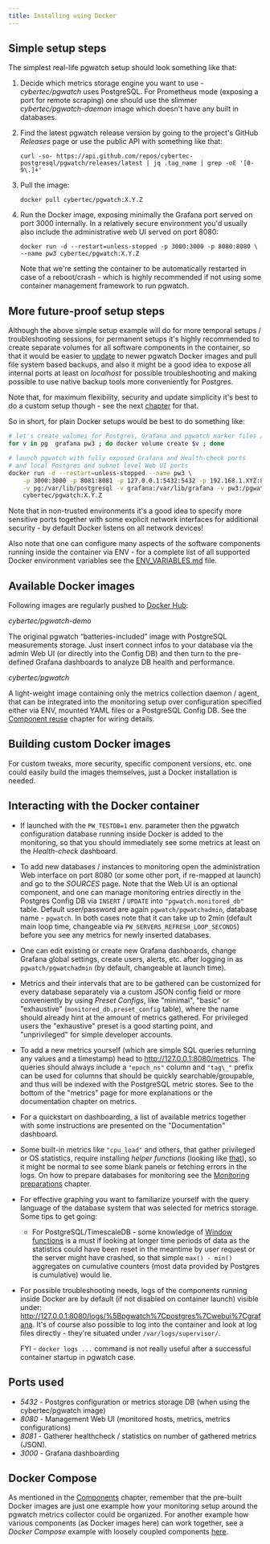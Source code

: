 ```yaml
---
title: Installing using Docker
---
```


## Simple setup steps

The simplest real-life pgwatch setup should look something like that:

1.  Decide which metrics storage engine you want to use -
    *cybertec/pgwatch* uses PostgreSQL. For Prometheus mode (exposing a
    port for remote scraping) one should use the slimmer
    *cybertec/pgwatch-daemon* image which doesn't have any built in
    databases.

1.  Find the latest pgwatch release version by going to the project's
    GitHub *Releases* page or use the public API with something like
    that:

        curl -so- https://api.github.com/repos/cybertec-postgresql/pgwatch/releases/latest | jq .tag_name | grep -oE '[0-9\.]+'

1.  Pull the image:

        docker pull cybertec/pgwatch:X.Y.Z

1.  Run the Docker image, exposing minimally the Grafana port served on
    port 3000 internally. In a relatively secure environment you'd
    usually also include the administrative web UI served on port 8080:

        docker run -d --restart=unless-stopped -p 3000:3000 -p 8080:8080 \
        --name pw3 cybertec/pgwatch:X.Y.Z

    Note that we're setting the container to be automatically restarted
    in case of a reboot/crash - which is highly recommended if not using
    some container management framework to run pgwatch.

## More future-proof setup steps

Although the above simple setup example will do for more temporal setups
/ troubleshooting sessions, for permanent setups it's highly
recommended to create separate volumes for all software components in
the container, so that it would be easier to
[update](upgrading.md) to newer pgwatch
Docker images and pull file system based backups, and also it might be a
good idea to expose all internal ports at least on *localhost* for
possible troubleshooting and making possible to use native backup tools
more conveniently for Postgres.

Note that, for maximum flexibility, security and update simplicity it's
best to do a custom setup though - see the next
[chapter](custom_installation.md) for that.

So in short, for plain Docker setups would be best to do something like:

```bash
# let's create volumes for Postgres, Grafana and pgwatch marker files / SSL certificates
for v in pg  grafana pw3 ; do docker volume create $v ; done

# launch pgwatch with fully exposed Grafana and Health-check ports
# and local Postgres and subnet level Web UI ports
docker run -d --restart=unless-stopped --name pw3 \
    -p 3000:3000 -p 8081:8081 -p 127.0.0.1:5432:5432 -p 192.168.1.XYZ:8080:8080 \
    -v pg:/var/lib/postgresql -v grafana:/var/lib/grafana -v pw3:/pgwatch/persistent-config \
    cybertec/pgwatch:X.Y.Z
```

Note that in non-trusted environments it's a good idea to specify more
sensitive ports together with some explicit network interfaces for
additional security - by default Docker listens on all network devices!

Also note that one can configure many aspects of the software components
running inside the container via ENV - for a complete list of all
supported Docker environment variables see the [ENV_VARIABLES.md](../reference/env_variables.md) file.

## Available Docker images

Following images are regularly pushed to [Docker
Hub](https://hub.docker.com/u/cybertec):

*cybertec/pgwatch-demo*

The original pgwatch “batteries-included” image with PostgreSQL measurements
storage. Just insert connect infos to your database via the admin Web UI (or
directly into the Config DB) and then turn to the pre-defined Grafana
dashboards to analyze DB health and performance.

*cybertec/pgwatch*

A light-weight image containing only the metrics collection daemon /
agent, that can be integrated into the monitoring setup over
configuration specified either via ENV, mounted YAML files or a
PostgreSQL Config DB. See the [Component reuse](custom_installation.md) chapter for
wiring details.

## Building custom Docker images

For custom tweaks, more security, specific component versions, etc. one
could easily build the images themselves, just a Docker installation is
needed.

## Interacting with the Docker container

-   If launched with the `PW_TESTDB=1` env. parameter then the
    pgwatch configuration database running inside Docker is added to
    the monitoring, so that you should immediately see some metrics at
    least on the *Health-check* dashboard.

-   To add new databases / instances to monitoring open the
    administration Web interface on port 8080 (or some other port, if
    re-mapped at launch) and go to the *SOURCES* page. Note that the Web UI
    is an optional component, and one can manage monitoring entries
    directly in the Postgres Config DB via `INSERT` / `UPDATE` into
    `"pgwatch.monitored_db"` table. Default user/password are again
    `pgwatch/pgwatchadmin`, database name - `pgwatch`. In both
    cases note that it can take up to 2min (default main loop time,
    changeable via `PW_SERVERS_REFRESH_LOOP_SECONDS`) before you see
    any metrics for newly inserted databases.

-   One can edit existing or create new Grafana dashboards, change
    Grafana global settings, create users, alerts, etc. after logging in
    as `pgwatch/pgwatchadmin` (by default, changeable at launch
    time).

-   Metrics and their intervals that are to be gathered can be
    customized for every database separately via a custom JSON config
    field or more conveniently by using *Preset Configs*, like
    "minimal", "basic" or "exhaustive" (`monitored_db.preset_config`
    table), where the name should already hint at the amount of metrics
    gathered. For privileged users the "exhaustive" preset is a good
    starting point, and "unprivileged" for simple developer accounts.

-   To add a new metrics yourself (which are simple SQL queries
    returning any values and a timestamp) head to
    <http://127.0.0.1:8080/metrics>. The queries should always include a
    `"epoch_ns"` column and `"tag\_"` prefix can be used for columns
    that should be quickly searchable/groupable, and thus will be
    indexed with the PostgreSQL metric stores. See to the bottom of the
    "metrics" page for more explanations or the documentation chapter
    on metrics.

-   For a quickstart on dashboarding, a list of available metrics
    together with some instructions are presented on the
    "Documentation" dashboard.

-   Some built-in metrics like `"cpu_load"` and others, that gather
    privileged or OS statistics, require installing *helper functions*
    (looking like
    [that](https://github.com/cybertec-postgresql/pgwatch/blob/master/pgwatch/metrics/00_helpers/get_load_average/9.1/metric.sql)),
    so it might be normal to see some blank panels or fetching errors in
    the logs. On how to prepare databases for monitoring see the
    [Monitoring preparations](preparing_databases.md) chapter.

-   For effective graphing you want to familiarize yourself with the
    query language of the database system that was selected for metrics
    storage. Some tips to get going:

    -   For PostgreSQL/TimescaleDB - some knowledge of [Window
        functions](https://www.postgresql.org/docs/current/tutorial-window.html)
        is a must if looking at longer time periods of data as the
        statistics could have been reset in the meantime by user
        request or the server might have crashed, so that simple
        `max() - min()` aggregates on cumulative counters (most data
        provided by Postgres is cumulative) would lie.

-   For possible troubleshooting needs, logs of the components running
    inside Docker are by default (if not disabled on container launch)
    visible under:
    <http://127.0.0.1:8080/logs/%5Bpgwatch%7Cpostgres%7Cwebui%7Cgrafana>.
    It's of course also possible to log into the container and look at
    log files directly - they're situated under
    `/var/logs/supervisor/`.

    FYI - `docker logs ...` command is not really useful after a
    successful container startup in pgwatch case.

## Ports used

-   *5432* - Postgres configuration or metrics storage DB (when using the
    cybertec/pgwatch image)
-   *8080* - Management Web UI (monitored hosts, metrics, metrics
    configurations)
-   *8081* - Gatherer healthcheck / statistics on number of gathered
    metrics (JSON).
-   *3000* - Grafana dashboarding

## Docker Compose

As mentioned in the [Components](../concept/components.md) chapter, remember that the pre-built Docker images are just
one example how your monitoring setup around the pgwatch metrics
collector could be organized. For another example how various components
(as Docker images here) can work together, see a *Docker Compose*
example with loosely coupled components
[here](https://github.com/cybertec-postgresql/pgwatch/blob/master/docker-compose.yml).
